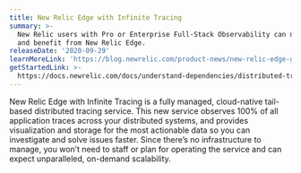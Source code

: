 ```yaml
---
title: New Relic Edge with Infinite Tracing
summary: >-
  New Relic users with Pro or Enterprise Full-Stack Observability can now access
  and benefit from New Relic Edge.
releaseDate: '2020-09-29'
learnMoreLink: 'https://blog.newrelic.com/product-news/new-relic-edge-ga/'
getStartedLink: >-
  https://docs.newrelic.com/docs/understand-dependencies/distributed-tracing/get-started/how-new-relic-distributed-tracing-works#tail-based
---
```


New Relic Edge with Infinite Tracing is a fully managed, cloud-native tail-based distributed tracing service. This new service observes 100% of all application traces across your distributed systems, and provides visualization and storage for the most actionable data so you can investigate and solve issues faster. Since there’s no infrastructure to manage, you won’t need to staff or plan for operating the service and can expect unparalleled, on-demand scalability.
